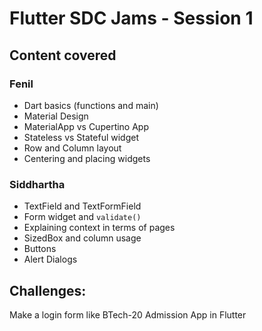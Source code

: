 # Flutter SDC Jams - Session 1

## Content covered

### Fenil

- Dart basics (functions and main)
- Material Design
- MaterialApp vs Cupertino App
- Stateless vs Stateful widget
- Row and Column layout
- Centering and placing widgets

### Siddhartha

- TextField and TextFormField
- Form widget and `validate()`
- Explaining context in terms of pages
- SizedBox and column usage
- Buttons
- Alert Dialogs

## Challenges:

Make a login form like BTech-20 Admission App in Flutter